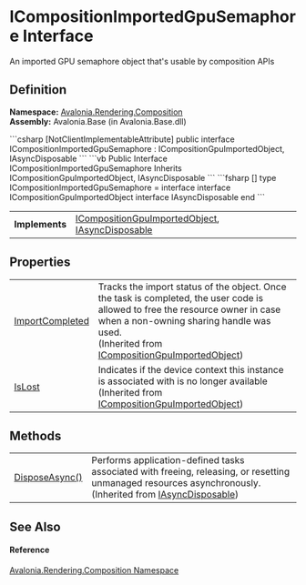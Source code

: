# ICompositionImportedGpuSemaphore Interface


An imported GPU semaphore object that's usable by composition APIs



## Definition
**Namespace:** <a href="N_Avalonia_Rendering_Composition">Avalonia.Rendering.Composition</a>  
**Assembly:** Avalonia.Base (in Avalonia.Base.dll)

<Tabs groupId="api-code-preview">
<TabItem value="csharp" label="C#">
```csharp
[NotClientImplementableAttribute]
public interface ICompositionImportedGpuSemaphore : ICompositionGpuImportedObject, 
	IAsyncDisposable
```
</TabItem>
<TabItem value="vb" label="VB">
```vb
<NotClientImplementableAttribute>
Public Interface ICompositionImportedGpuSemaphore
	Inherits ICompositionGpuImportedObject, IAsyncDisposable
```
</TabItem>
<TabItem value="fsharp" label="F#">
```fsharp
[<NotClientImplementableAttribute>]
type ICompositionImportedGpuSemaphore = 
    interface
        interface ICompositionGpuImportedObject
        interface IAsyncDisposable
    end
```
</TabItem>
</Tabs>

<table>
<tr><td><strong>Implements</strong></td><td><a href="T_Avalonia_Rendering_Composition_ICompositionGpuImportedObject">ICompositionGpuImportedObject</a>, <a href="https://learn.microsoft.com/dotnet/api/system.iasyncdisposable" target="_blank" rel="noopener noreferrer">IAsyncDisposable</a></td></tr>
</table>



## Properties
<table>
<tr>
<td><a href="P_Avalonia_Rendering_Composition_ICompositionGpuImportedObject_ImportCompleted">ImportCompleted</a></td>
<td>Tracks the import status of the object. Once the task is completed, the user code is allowed to free the resource owner in case when a non-owning sharing handle was used.<br />(Inherited from <a href="T_Avalonia_Rendering_Composition_ICompositionGpuImportedObject">ICompositionGpuImportedObject</a>)</td>
</tr>
<tr>
<td><a href="P_Avalonia_Rendering_Composition_ICompositionGpuImportedObject_IsLost">IsLost</a></td>
<td>Indicates if the device context this instance is associated with is no longer available<br />(Inherited from <a href="T_Avalonia_Rendering_Composition_ICompositionGpuImportedObject">ICompositionGpuImportedObject</a>)</td>
</tr>
</table>

## Methods
<table>
<tr>
<td><a href="https://learn.microsoft.com/dotnet/api/system.iasyncdisposable.disposeasync" target="_blank" rel="noopener noreferrer">DisposeAsync()</a></td>
<td>Performs application-defined tasks associated with freeing, releasing, or resetting unmanaged resources asynchronously.<br />(Inherited from <a href="https://learn.microsoft.com/dotnet/api/system.iasyncdisposable" target="_blank" rel="noopener noreferrer">IAsyncDisposable</a>)</td>
</tr>
</table>

## See Also


#### Reference
<a href="N_Avalonia_Rendering_Composition">Avalonia.Rendering.Composition Namespace</a>  

